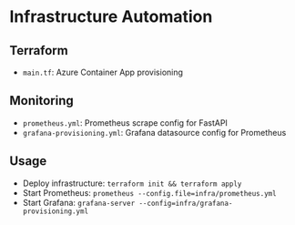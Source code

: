 # Infrastructure Automation

## Terraform
- `main.tf`: Azure Container App provisioning

## Monitoring
- `prometheus.yml`: Prometheus scrape config for FastAPI
- `grafana-provisioning.yml`: Grafana datasource config for Prometheus

## Usage
- Deploy infrastructure: `terraform init && terraform apply`
- Start Prometheus: `prometheus --config.file=infra/prometheus.yml`
- Start Grafana: `grafana-server --config=infra/grafana-provisioning.yml`

